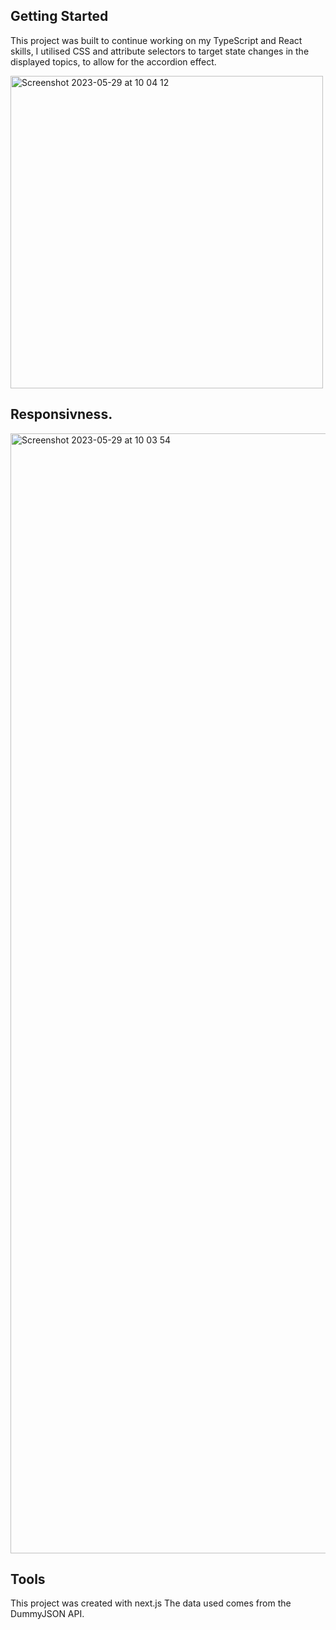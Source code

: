 ## Getting Started

This project was built to continue working on my TypeScript and React skills, I utilised CSS and attribute selectors to target state changes in the displayed topics, to allow for the accordion effect.

<img width="500" alt="Screenshot 2023-05-29 at 10 04 12" src="https://github.com/luisw90/TinyBlog/assets/116962905/e5232828-d331-478c-a67d-12d53b89f6e2">

## Responsivness.
<img width="1792" alt="Screenshot 2023-05-29 at 10 03 54" src="https://github.com/luisw90/TinyBlog/assets/116962905/5d6df75e-2e89-483c-9e3f-8a4e748af672">


## Tools

This project was created with next.js
The data used comes from the DummyJSON API.
